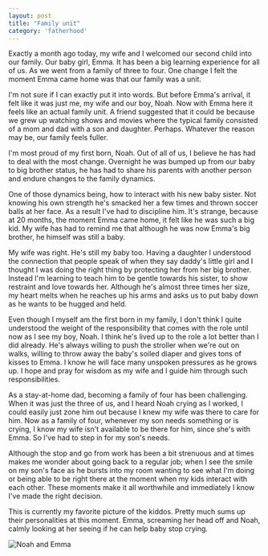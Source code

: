 ```yaml
---
layout: post
title: "Family unit"
category: 'fatherhood'
---
```


Exactly a month ago today, my wife and I welcomed our second child into our family. Our baby girl, Emma. It has been a big learning experience for all of us. As we went from a family of three to four. One change I felt the moment Emma came home was that our family was a unit.

I'm not sure if I can exactly put it into words. But before Emma's arrival, it felt like it was just me, my wife and our boy, Noah. Now with Emma here it feels like an actual family unit. A friend suggested that it could be because we grew up watching shows and movies where the typical family consisted of a mom and dad with a son and daughter. Perhaps. Whatever the reason may be, our family feels fuller.

I'm most proud of my first born, Noah. Out of all of us, I believe he has had to deal with the most change. Overnight he was bumped up from our baby to big brother status, he has had to share his parents with another person and endure changes to the family dynamics.

One of those dynamics being, how to interact with his new baby sister. Not knowing his own strength he's smacked her a few times and thrown soccer balls at her face. As a result I've had to discipline him. It's strange, because at 20 months, the moment Emma came home, it felt like he was such a big kid. My wife has had to remind me that although he was now Emma's big brother, he himself was still a baby.

My wife was right. He's still my baby too. Having a daughter I understood the connection that people speak of when they say daddy's little girl and I thought I was doing the right thing by protecting her from her big brother. Instead I'm learning to teach him to be gentle towards his sister, to show restraint and love towards her. Although he's almost three times her size, my heart melts when he reaches up his arms and asks us to put baby down as he wants to be hugged and held.

Even though I myself am the first born in my family, I don't think I quite understood the weight of the responsibility that comes with the role until now as I see my boy, Noah. I think he's lived up to the role a lot better than I did already. He's always willing to push the stroller when we're out on walks, willing to throw away the baby's soiled diaper and gives tons of kisses to Emma. I know he will face many unspoken pressures as he grows up. I hope and pray for wisdom as my wife and I guide him through such responsibilities.

As a stay-at-home dad, becoming a family of four has been challenging. When it was just the three of us, and I heard Noah crying as I worked, I could easily just zone him out because I knew my wife was there to care for him. Now as a family of four, whenever my son needs something or is crying, I know my wife isn't available to be there for him, since she's with Emma. So I've had to step in for my son's needs.

Although the stop and go from work has been a bit strenuous and at times makes me wonder about going back to a regular job; when I see the smile on my son's face as he bursts into my room wanting to see what I'm doing or being able to be right there at the moment when my kids interact with each other. These moments make it all worthwhile and immediately I know I've made the right decision.

This is currently my favorite picture of the kiddos. Pretty much sums up their personalities at this moment. Emma, screaming her head off and Noah, calmly looking at her seeing if he can help baby stop crying.

![Noah and Emma]({{site.url}}/assets/images/20150905-family-unit.jpg)

